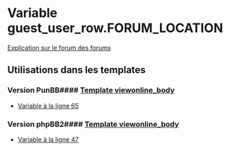# Variable guest_user_row.FORUM_LOCATION
[Explication sur le forum des forums](http://forum.forumactif.com/t294113-listing-des-variables#guest_user_row.FORUM_LOCATION)
## Utilisations dans les templates
### Version PunBB#### [Template viewonline_body](punbb/viewonline_body.md)
* [Variable à la ligne 65](../punbb/viewonline_body.tpl#L65)
### Version phpBB2#### [Template viewonline_body](subsilver/viewonline_body.md)
* [Variable à la ligne 47](../subsilver/viewonline_body.tpl#L47)